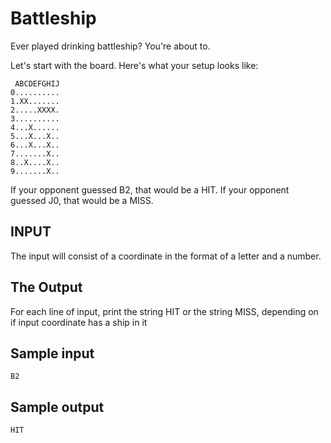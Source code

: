 <!-- RATING: Easy -->
<!-- NAME: Battleship -->
<!-- GENERATOR: generate.pl -->
# Battleship

Ever played drinking battleship? You're about to.

Let's start with the board. Here's what your setup looks like:

	 ABCDEFGHIJ
	0..........
	1.XX.......
	2.....XXXX.
	3..........
	4...X......
	5...X...X..
	6...X...X..
	7.......X..
	8..X....X..
	9.......X..

If your opponent guessed B2, that would be a HIT. If your opponent guessed J0, that would be a MISS.

## INPUT
The input will consist of a coordinate in the format of a letter and a number.

## The Output
For each line of input, print the string HIT or the string MISS, depending on if input coordinate has a ship in it

## Sample input
	B2

## Sample output
	HIT
